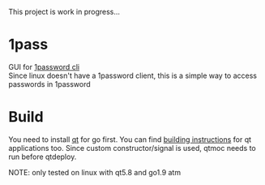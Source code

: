 This project is work in progress...

# 1pass
GUI for [1password cli](https://support.1password.com/command-line-getting-started/)  
Since linux doesn't have a 1password client, this is a simple way to access passwords in 1password

# Build
You need to install [qt](https://github.com/therecipe/qt/wiki/Installation) for go first.
You can find [building instructions](https://github.com/therecipe/qt/wiki/Getting-Started#starting-application) for qt applications too.
Since custom constructor/signal is used, qtmoc needs to run before qtdeploy.

NOTE: only tested on linux with qt5.8 and go1.9 atm

